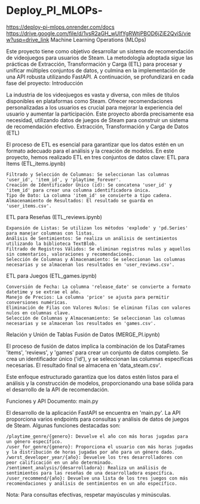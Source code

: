 # Deploy_PI_MLOPs-
https://deploy-pi-mlops.onrender.com/docs
https://drive.google.com/file/d/1vsR2aGH_wUlfYgRWtjPBOD6jZiE2QyiS/view?usp=drive_link
Machine Learning Operations (MLOps)

Este proyecto tiene como objetivo desarrollar un sistema de recomendación de videojuegos para usuarios de Steam. La metodología adoptada sigue las prácticas de Extracción, Transformación y Carga (ETL) para procesar y unificar múltiples conjuntos de datos, y culmina en la implementación de una API robusta utilizando FastAPI. A continuación, se profundizará en cada fase del proyecto:
Introducción

La industria de los videojuegos es vasta y diversa, con miles de títulos disponibles en plataformas como Steam. Ofrecer recomendaciones personalizadas a los usuarios es crucial para mejorar la experiencia del usuario y aumentar la participación. Este proyecto aborda precisamente esa necesidad, utilizando datos de juegos de Steam para construir un sistema de recomendación efectivo.
Extracción, Transformación y Carga de Datos (ETL)

El proceso de ETL es esencial para garantizar que los datos estén en un formato adecuado para el análisis y la creación de modelos. En este proyecto, hemos realizado ETL en tres conjuntos de datos clave:
ETL para Items (ETL_items.ipynb)

    Filtrado y Selección de Columnas: Se seleccionan las columnas 'user_id', 'item_id', y 'playtime_forever'.
    Creación de Identificador Único (id): Se concatena 'user_id' y 'item_id' para crear una columna identificadora única.
    Tipo de Dato: La columna 'item_id' se convierte a tipo cadena.
    Almacenamiento de Resultados: El resultado se guarda en 'user_items.csv'.

ETL para Reseñas (ETL_reviews.ipynb)

    Expansión de Listas: Se utilizan los métodos 'explode' y 'pd.Series' para manejar columnas con listas.
    Análisis de Sentimientos: Se realiza un análisis de sentimientos utilizando la biblioteca TextBlob.
    Filtrado de Registros Válidos: Se eliminan registros nulos y aquellos sin comentarios, valoraciones y recomendaciones.
    Selección de Columnas y Almacenamiento: Se seleccionan las columnas necesarias y se almacenan los resultados en 'user_reviews.csv'.

ETL para Juegos (ETL_games.ipynb)

    Conversión de Fecha: La columna 'release_date' se convierte a formato datetime y se extrae el año.
    Manejo de Precios: La columna 'price' se ajusta para permitir conversiones numéricas.
    Eliminación de Filas con Valores Nulos: Se eliminan filas con valores nulos en columnas clave.
    Selección de Columnas y Almacenamiento: Se seleccionan las columnas necesarias y se almacenan los resultados en 'games.csv'.

Relación y Unión de Tablas
Fusión de Datos (MERGE_PI.ipynb)

El proceso de fusión de datos implica la combinación de los DataFrames 'items', 'reviews', y 'games' para crear un conjunto de datos completo. Se crea un identificador único ('id'), y se seleccionan las columnas específicas necesarias. El resultado final se almacena en 'data_steam.csv'.

Este enfoque estructurado garantiza que los datos estén listos para el análisis y la construcción de modelos, proporcionando una base sólida para el desarrollo de la API de recomendación.

Funciones y API
Documento: main.py

El desarrollo de la aplicación FastAPI se encuentra en 'main.py'. La API proporciona varios endpoints para consultas y análisis de datos de juegos de Steam. Algunas funciones destacadas son:

    /playtime_genre/{genero}: Devuelve el año con más horas jugadas para un género específico.
    /user_for_genre/{genero}: Proporciona el usuario con más horas jugadas y la distribución de horas jugadas por año para un género dado.
    /worst_developer_year/{año}: Devuelve los tres desarrolladores con peor calificación en un año determinado.
    /sentiment_analysis/{desarrolladora}: Realiza un análisis de sentimientos para las reseñas de una desarrolladora específica.
    /user_recommend/{año}: Devuelve una lista de los tres juegos con más recomendaciones y análisis de sentimientos en un año específico.

Nota: Para consultas efectivas, respetar mayúsculas y minúsculas.
